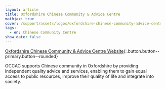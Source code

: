 ```yaml
---
layout: article
title: Oxfordshire Chinese Community & Advice Centre
mathjax: true
cover: /support/assets/logos/oxfordshire-chinese-community-advice-centre.png
tags:
  - en: Chinese Community Centre
show_date: false
---
```


[Oxfordshire Chinese Community & Advice Centre Website](https://www.camdenccc.co.uk){:.button.button--primary.button--rounded}

OCCAC supports Chinese community in Oxfordshire by providing independent quality advice and services, enabling them to gain equal access to public resources, improve their quality of life and integrate into society.
